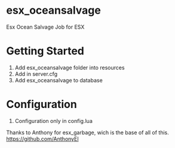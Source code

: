 # esx_oceansalvage

Esx Ocean Salvage Job for ESX

# Getting Started

1. Add esx_oceansalvage folder into resources
2. Add in server.cfg
3. Add esx_oceansalvage to database

# Configuration

1. Configuration only in config.lua

Thanks to Anthony for esx_garbage, wich is the base of all of this.
https://github.com/AnthonyEl
